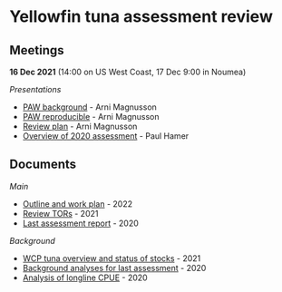 # Yellowfin tuna assessment review

## Meetings

**16 Dec 2021** (14:00 on US West Coast, 17 Dec 9:00 in Noumea)

*Presentations*

- [PAW background](pdf/yft_review_2022_03_31_paw_background.pdf) - Arni Magnusson
- [PAW reproducible](pdf/yft_review_2022_03_31_paw_reproducible.pdf) - Arni Magnusson
- [Review plan](pdf/yft_review_2021_12_17_plan.pdf) - Arni Magnusson
- [Overview of 2020 assessment](pdf/yft_review_2021_12_17_assmt.pdf) - Paul Hamer

## Documents

*Main*

- [Outline and work plan](pdf/yft_review_2022_02_25_outline.pdf) - 2022
- [Review TORs](pdf/WCPFC-SC17-2021-SA-WP-06_OFP_SPC_Draft_TOR_YFT_review.pdf) - 2021
- [Last assessment report](pdf/WCPFC-SC16-SA-WP-04_YFT_stock_assessment_2020_Rev3.pdf) - 2020

*Background*

- [WCP tuna overview and status of stocks](pdf/Hare_21_western_central_Pacific_tuna_fishery_stock_overview_2020.pdf) - 2021
- [Background analyses for last assessment](pdf/WCPFC-SC16-SA-IP-06_BET_YFT_assess_back_analysesFNL.pdf) - 2020
- [Analysis of longline CPUE](pdf/WCPFC-SC16-SA-IP-07_CPUE_anal_bet_yft_FINAL.pdf) - 2020
